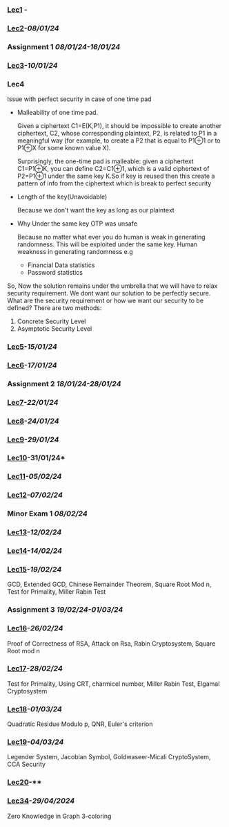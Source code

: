 ### [Lec1]() -

### [Lec2]()-*08/01/24*

### Assignment 1  *08/01/24-16/01/24*

### [Lec3]()-*10/01/24* 

### Lec4
Issue with perfect security in case of one time pad
- Malleability of one time pad.

  Given a ciphertext C1=E(K,P1), it should be impossible to create another ciphertext, C2, whose corresponding plaintext, P2, is related to P1 in a meaningful way (for example, to create a P2 that is equal to P1⊕1 or to P1⊕X for some known value X).

   Surprisingly, the one-time pad is malleable: given a ciphertext C1=P1⊕K, you can define C2=C1⊕1, which is a valid ciphertext of P2=P1⊕1 under the same key K.So if key is reused then this create a pattern of info from the ciphertext which is break to perfect security
- Length of the key(Unavoidable)

  Because we don't want the key as long as our plaintext
- Why Under the same key OTP was unsafe

  Because no matter what ever you do human is weak in generating randomness. This will be exploited under the same key.
  Human weakness in generating randomness e.g
  - Financial Data statistics
  - Password statistics

So, Now the solution remains under the umbrella that we will have to relax security requirement.
We dont want our solution to be perfectly secure. What are the security requirement or how we want our security to be defined?
There are two methods:
1. Concrete Security Level
2. Asymptotic Security Level

### [Lec5]()-*15/01/24*

### [Lec6]()-*17/01/24* 


### Assignment 2  *18/01/24-28/01/24*

### [Lec7]()-*22/01/24*

### [Lec8]()-*24/01/24* 

### [Lec9]()-*29/01/24*

### [Lec10]()-31/01/24* 

### [Lec11]()-*05/02/24*

### [Lec12]()-*07/02/24* 


### Minor Exam 1  *08/02/24*

### [Lec13]()-*12/02/24*

### [Lec14]()-*14/02/24* 

### [Lec15]()-*19/02/24*
GCD, Extended GCD, Chinese Remainder Theorem, Square Root Mod n, Test for Primality, Miller Rabin Test


### Assignment 3  *19/02/24-01/03/24*

### [Lec16]()-*26/02/24* 
Proof of Correctness of RSA, Attack on Rsa, Rabin Cryptosystem, Square Root mod n

### [Lec17]()-*28/02/24*
Test for Primality, Using CRT, charmicel number, Miller Rabin Test, Elgamal Cryptosystem

### [Lec18]()-*01/03/24*
Quadratic Residue Modulo p, QNR, Euler's criterion

### [Lec19]()-*04/03/24*
Legender System, Jacobian Symbol, Goldwaseer-Micali CryptoSystem, CCA Security

### [Lec20]()-** 

### [Lec34](https://github.com/VenkySharma/Mtech-CSE/blob/main/Course/Crypto/src/lec34.pdf)-*29/04/2024*
Zero Knowledge in Graph 3-coloring
